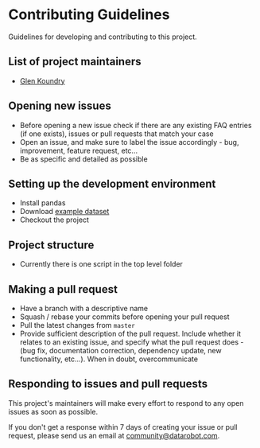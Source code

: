 # Contributing Guidelines

Guidelines for developing and contributing to this project.

## List of project maintainers

- [Glen Koundry](https://github.com/gkoundry)

## Opening new issues

- Before opening a new issue check if there are any existing FAQ entries (if one exists), issues or pull requests that match your case
- Open an issue, and make sure to label the issue accordingly - bug, improvement, feature request, etc...
- Be as specific and detailed as possible


## Setting up the development environment

- Install pandas
- Download [example dataset](http://archive.ics.uci.edu/ml/datasets/Auto%2BMPG)
- Checkout the project

## Project structure

- Currently there is one script in the top level folder

## Making a pull request

- Have a branch with a descriptive name
- Squash / rebase your commits before opening your pull request
- Pull the latest changes from `master`
- Provide sufficient description of the pull request. Include whether it relates to an existing issue, and specify what the pull request does - (bug fix, documentation correction, dependency update, new functionality, etc...). When in doubt, overcommunicate

## Responding to issues and pull requests

This project's maintainers will make every effort to respond to any open issues as soon as possible.

If you don't get a response within 7 days of creating your issue or pull request, please send us an email at community@datarobot.com.









